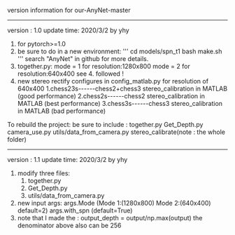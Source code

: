 version information for our-AnyNet-master

-----------------------------------------
version : 1.0
update time: 2020/3/2 by yhy

1. for pytorch>=1.0
2. be sure to do in a new environment:
    '''
    cd models/spn_t1
	  bash make.sh
    '''
   search "AnyNet" in github for more details.
3. together.py:
	mode = 1  for  resolution:1280x800
	mode = 2  for  resolution:640x400
	see 4. followed !
4. new stereo rectify configures in config_matlab.py for resolution of 640x400
	1.chess23s------chess2+chess3 stereo_calibration in MATLAB (good performance)
	2.chess2s------chess2 stereo_calibration in MATLAB (best performance)
	3.chess3s------chess3 stereo_calibration in MATLAB (bad performance)

To rebuild the project:
be sure to include : 
	together.py
	Get_Depth.py
	camera_use.py
	utils/data_from_camera.py
	stereo_calibrate(note : the whole folder)

------------------------------------------------
version : 1.1
update time: 2020/3/2 by yhy

1. modify three files:
	1. together.py 
	2. Get_Depth.py
	3. utils/data_from_camera.py
2. new input args:
	args.Mode (Mode 1:(1280x800)  Mode 2:(640x400)  default=2)
	args.with_spn (default=True)
3. note that I made the :
	output_depth = output/np.max(output)
    the denominator above also can be 256
